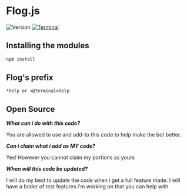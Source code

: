 <h1>Flog.js</h1>
<p>
  <img alt="Version" src="https://img.shields.io/badge/version-3.2.0-blue.svg?cacheSeconds=2592000" />
  </a>
  <a href="https://top.gg/bot/745358062025703445"> <img src="https://top.gg/api/widget/status/745358062025703445.svg" alt="Terminal" /> </a>
</p>

## Installing the modules

```sh
npm install
```

## Flog's prefix

```
*help or <@Terminal>help
```

## Open Source

***What can i do with this code?***

You are allowed to use and add-to this code to help make the bot better.

***Can i claim what i add as MY code?***

Yes! However you cannot claim my portions as yours

***When will this code be updated?***

I will do my best to update the code when i get a full feature made. I will have a folder of test features i'm working on that you can help with
